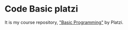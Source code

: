 # Code Basic platzi
It is my course repository, ["Basic Programming"](https://platzi.com/clases/programacion-basica/) by Platzi. 
<!--stackedit_data:
eyJoaXN0b3J5IjpbMjczMTU1Mzc3XX0=
-->